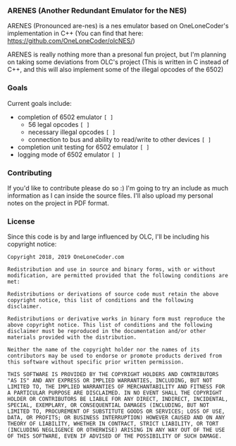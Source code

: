 ### ARENES (Another Redundant Emulator for the NES)

ARENES (Pronounced are-nes) is a nes emulator based on OneLoneCoder's implementation in C++ (You can find that here: https://github.com/OneLoneCoder/olcNES/)

ARENES is really nothing more than a presonal fun project, but I'm planning on taking some deviations from OLC's project (This is written in C instead of C++, and this will also implement some of the illegal opcodes of the 6502)

### Goals

Current goals include:

+ completion of 6502 emulator `[ ]`
    + 56 legal opcodes `[ ]`
    + necessary illegal opcodes `[ ]`
    + connection to bus and ability to read/write to other devices `[ ]`
+ completion unit testing for 6502 emulator `[ ]`
+ logging mode of 6502 emulator `[ ]`

### Contributing

If you'd like to contribute please do so :) I'm going to try an include as much information as I can inside the source files. I'll also upload my personal notes on the project in PDF format.

### License

Since this code is by and large influenced by OLC, I'll be including his copyright notice:

```
Copyright 2018, 2019 OneLoneCoder.com

Redistribution and use in source and binary forms, with or without modification, are permitted provided that the following conditions are met:

Redistributions or derivations of source code must retain the above copyright notice, this list of conditions and the following disclaimer.

Redistributions or derivative works in binary form must reproduce the above copyright notice. This list of conditions and the following disclaimer must be reproduced in the documentation and/or other materials provided with the distribution.

Neither the name of the copyright holder nor the names of its contributors may be used to endorse or promote products derived from this software without specific prior written permission.

THIS SOFTWARE IS PROVIDED BY THE COPYRIGHT HOLDERS AND CONTRIBUTORS "AS IS" AND ANY EXPRESS OR IMPLIED WARRANTIES, INCLUDING, BUT NOT LIMITED TO, THE IMPLIED WARRANTIES OF MERCHANTABILITY AND FITNESS FOR A PARTICULAR PURPOSE ARE DISCLAIMED. IN NO EVENT SHALL THE COPYRIGHT HOLDER OR CONTRIBUTORS BE LIABLE FOR ANY DIRECT, INDIRECT, INCIDENTAL, SPECIAL, EXEMPLARY, OR CONSEQUENTIAL DAMAGES (INCLUDING, BUT NOT LIMITED TO, PROCUREMENT OF SUBSTITUTE GOODS OR SERVICES; LOSS OF USE, DATA, OR PROFITS; OR BUSINESS INTERRUPTION) HOWEVER CAUSED AND ON ANY THEORY OF LIABILITY, WHETHER IN CONTRACT, STRICT LIABILITY, OR TORT (INCLUDING NEGLIGENCE OR OTHERWISE) ARISING IN ANY WAY OUT OF THE USE OF THIS SOFTWARE, EVEN IF ADVISED OF THE POSSIBILITY OF SUCH DAMAGE.
```
